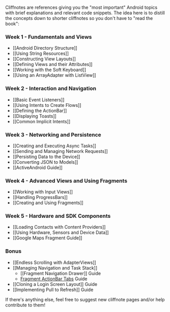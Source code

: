 Cliffnotes are references giving you the "most important" Android topics with brief explanations and relevant code snippets. The idea here is to distill the concepts down to shorter cliffnotes so you don't have to "read the book":

### Week 1 - Fundamentals and Views

* [[Android Directory Structure]]
* [[Using String Resources]]
* [[Constructing View Layouts]]
* [[Defining Views and their Attributes]] 
* [[Working with the Soft Keyboard]]
* [[Using an ArrayAdapter with ListView]]

### Week 2 - Interaction and Navigation

* [[Basic Event Listeners]]
* [[Using Intents to Create Flows]]
* [[Defining the ActionBar]]
* [[Displaying Toasts]]
* [[Common Implicit Intents]]

### Week 3 - Networking and Persistence

* [[Creating and Executing Async Tasks]]
* [[Sending and Managing Network Requests]]
* [[Persisting Data to the Device]]
* [[Converting JSON to Models]]
* [[ActiveAndroid Guide]]

### Week 4 - Advanced Views and Using Fragments

* [[Working with Input Views]]
* [[Handling ProgressBars]]
* [[Creating and Using Fragments]]

### Week 5 - Hardware and SDK Components

* [[Loading Contacts with Content Providers]]
* [[Using Hardware, Sensors and Device Data]]
* [[Google Maps Fragment Guide]]

### Bonus

* [[Endless Scrolling with AdapterViews]]
* [[Managing Navigation and Task Stack]]
  * [[Fragment Navigation Drawer]] Guide
  * [Fragment ActionBar Tabs](https://github.com/thecodepath/android_guides/wiki/Creating-and-Using-Fragments#fragments-and-tabs) Guide
* [[Cloning a Login Screen Layout]] Guide
* [[Implementing Pull to Refresh]] Guide

If there's anything else, feel free to suggest new cliffnote pages and/or help contribute to them!
